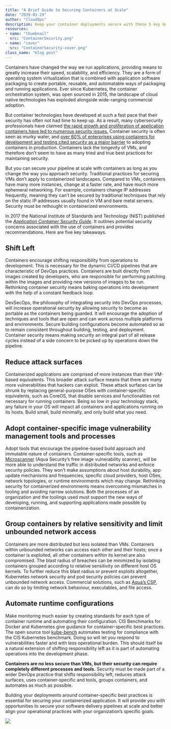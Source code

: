 ```yaml
---
title: "A Brief Guide to Securing Containers at Scale"
date: "2019-01-29"
author: "CloudOps"
description: Keep your container deployments secure with these 5 key best practices.
resources:
- name: "thumbnail"
  src: "ContainerSecurity.png"
- name: "cover"
  src: "ContainerSecurity-cover.png"
class_name: "blog post"
---
```


<p>Containers have changed the way we run applications, providing means to greatly increase their speed, scalability, and efficiency. They are a form of operating system virtualization that is combined with application software packaging to create portable, reusable, and automatable ways of packaging and running applications. Ever since Kubernetes, the container orchestration system, was open sourced in 2015, the landscape of cloud native technologies has exploded alongside wide-ranging commercial adoption.</p>

<p>But container technologies have developed at such a fast pace that their security has often not had time to keep up. As a result, many cybersecurity professionals have claimed <a href="https://www.csoonline.com/article/3273347/security/containers-are-here-what-about-container-security.html">the rapid growth and proliferation of application containers have led to numerous security issues.</a> Container security is often seen as murky water, and <a href="https://www.csoonline.com/article/2984543/vulnerabilities/as-containers-take-off-so-do-security-concerns.html">over 60% of enterprises using containers for development and testing cited security as a major barrier</a> to adopting containers in production. Containers lack the longevity of VMs, and therefore don’t seem to have as many tried and true best practices for maintaining security.</p>

<p>But you can secure your pipeline at scale with containers as long as you change the way you approach security. Traditional practices for securing VMs don’t apply to containerized landscapes. Compared to VMs, containers have many more instances, change at a faster rate, and have much more ephemeral networking. For example, containers change IP addresses frequently, meaning they can’t be secured by traditional techniques that rely on the static IP addresses usually found in VM and bare metal servers. Security must be rethought in containerized environments.</p>

<p>In 2017 the National Institute of Standards and Technology (NIST) published the <a href="https://csrc.nist.gov/CSRC/media/Publications/sp/800-190/draft/documents/sp800-190-draft.pdf"><em>Application Container Security Guide</em></a><em>.</em> It outlines potential security concerns associated with the use of containers and provides recommendations. Here are five key takeaways.</p>

<h2>Shift Left</h2>

<p>Containers encourage shifting responsibility from operations to development. This is necessary for the dynamic CI/CD pipelines that are characteristic of DevOps practices. Containers are built directly from images created by developers, who are responsible for performing patching within the images and providing new versions of images to be run. Rethinking container security means baking operations into development with the help of a constant feedback loop.</p>

<p>DevSecOps, the philosophy of integrating security into DevOps processes, will increase operational security by allowing security to become as portable as the containers being guarded. It will encourage the adoption of techniques and tools that are open and can work across multiple platforms and environments. Secure building configurations become automated so as to remain consistent throughout building, testing, and deployment. Container security means making security an integral part of all release cycles instead of a side concern to be picked up by operations down the pipeline.</p>

<h2>Reduce attack surfaces</h2>

<p>Containerized applications are comprised of more instances than their VM-based equivalents. This broader attack surface means that there are many more vulnerabilities that hackers can exploit. These attack surfaces can be shrunk by replacing general-purpose OSes with container-specific equivalents, such as CoreOS, that disable services and functionalities not necessary for running containers. Being so low in your technology stack, any failure in your OS will impact all containers and applications running on its hosts. Build small, build minimally, and only build what you need.</p>

<h2>Adopt container-specific image vulnerability management tools and processes</h2>

<p>Adopt tools that encourage the pipeline-based build approach and immutable nature of containers. Container-specific tools, such as <a href="https://t.sidekickopen75.com/s1t/c/5/f18dQhb0S7lM8dDMPbW2n0x6l2B9nMJN7t5X-FdSD1CW7fRVsP3MPb0nV19DCW3QqW6x103?t=http%3A%2F%2Fgithub.com%2Faquasecurity%2Fmicroscanner&amp;si=7000000000395463&amp;pi=f4aeb9b1-196d-49e1-f943-4bbee4cbd32c">Microscanner</a> (Aqua Security’s free image vulnerability scanner), will be more able to understand the traffic in distributed networks and enforce security policies. They won’t make assumptions about host durability, app update mechanisms and frequencies, specific cloud providers, host OSes, network topologies, or runtime environments which may change. Rethinking security for containerized environments means overcoming mismatches in tooling and avoiding narrow solutions. Both the processes of an organization and the toolings used must support the new ways of developing, running, and supporting applications made possible by containerization.</p>

<h2>Group containers by relative sensitivity and limit unbounded network access</h2>

<p>Containers are more distributed but less isolated than VMs. Containers within unbounded networks can access each other and their hosts; once a container is exploited, all other containers within its kernel are also compromised. The blast radius of breaches can be minimized by isolating containers grouped according to relative sensitivity on different host OS kernels. To further reduce this blast radius or prevent exploits altogether, Kubernetes network security and pod security policies can prevent unbounded network access. Commercial solutions, such as <a href="https://t.sidekickopen75.com/s1t/c/5/f18dQhb0S7lM8dDMPbW2n0x6l2B9nMJN7t5X-FdSD1CW7fRVsP3MPb0nV19DCW3QqW6x103?t=http%3A%2F%2Faquasec.com%2F&amp;si=7000000000395463&amp;pi=f4aeb9b1-196d-49e1-f943-4bbee4cbd32c">Aqua’s CSP</a>, can do so by limiting network behaviour, executables, and file access.</p>

<h2>Automate runtime configurations</h2>

<p>Make monitoring much easier by creating standards for each type of container runtime and automating their configuration. CIS Benchmarks for Docker and Kubernetes give guidance for container-specific best practices. The open source tool <a href="https://t.sidekickopen75.com/s1t/c/5/f18dQhb0S7lM8dDMPbW2n0x6l2B9nMJN7t5X-FdSD1CW7fRVsP3MPb0nV19DCW3QqW6x103?t=http%3A%2F%2Fgithub.com%2Faquasecurity%2Fkube-bench&amp;si=7000000000395463&amp;pi=f4aeb9b1-196d-49e1-f943-4bbee4cbd32c">kube-bench</a> automates testing for compliance with the CIS Kubernetes benchmark. Doing so will let you respond to vulnerabilities faster and with less operational burden. This should itself be a natural extension of shifting responsibility left as it is part of automating operations into the development phase.</p>

<p><strong>Containers are no less secure than VMs, but their security can require completely different processes and tools.</strong> Security must be made part of a wider DevOps practice that shifts responsibility left, reduces attack surfaces, uses container-specific and tools, groups containers, and automates as much as possible.</p>

<p>Building your deployments around container-specific best practices is essential for securing your containerized application. It will provide you with opportunities to secure your software delivery pipelines at scale and better align your operational practices with your organization’s specific goals.</p>

<div class="row">
    <div class="col-xl-8 offset-xl-2 col-lg-10 offset-lg-1 col-md-10 offset-md-1 col-sm-12 col-xs-12 cta-image">
    <a href="/resources/white-papers/how-to-initiate-devops-transformation-by-assessing-culture-and-processes/">
      <img src="/images/blog/cta/white-paper.jpeg">
    </a>
    </div>
</div>